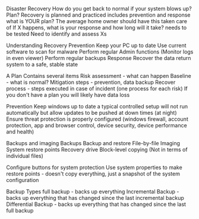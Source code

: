 Disaster Recovery
	How do you get back to normal if your system blows up?
	Plan?
		Recovery is planned and practiced
		includes prevention and response
	what is YOUR plan? The average home owner should have this taken care of
	If X happens, what is your response and how long will it take?
		needs to be tested
	Need to identify and assess Xs

Understanding Recovery
	Prevention
		Keep your PC up to date
		Use current software to scan for malware
		Perform regular Admin functions (Monitor logs in even viewer)
		Perform regular backups
	Response
		Recover the data
		return system to a safe, stable state

A Plan
	Contains several items
		Risk assessment - what can happen
		Baseline - what is normal?
		Mitigation steps - prevention, data backup
		Recover process - steps executed in case of incident (one process for each risk)
	If you don't have  a plan you will likely have data loss

Prevention
	Keep windows up to date
	a typical controlled setup will not run automatically but allow updates to be pushed at down times (at night)
	Ensure threat protection is properly configured (windows firewall, account protection, app and browser control, device security, device performance and health)

Backups and imaging
	Backups
		Backup and restore
		File-by-file
	Imaging
		System restore points
		Recovery drive 
		Block-level copying (Not in terms of individual files)

Configure buttons for system protection
	Use system properties to make restore points - doesn't copy everything, just a snapshot of the system configuration

Backup Types
	full backup - backs up everything
	Incremental Backup - backs up everything that has changed since the last incremental backup
	Differential Backup - backs up everything that has changed since the last full backup

